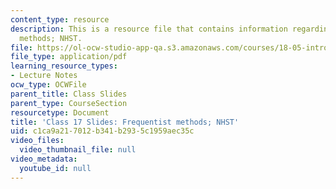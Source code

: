 ```yaml
---
content_type: resource
description: This is a resource file that contains information regarding frequentist
  methods; NHST.
file: https://ol-ocw-studio-app-qa.s3.amazonaws.com/courses/18-05-introduction-to-probability-and-statistics-spring-2014/c1ca9a217012b341b2935c1959aec35c_MIT18_05S14_class17slides.pdf
file_type: application/pdf
learning_resource_types:
- Lecture Notes
ocw_type: OCWFile
parent_title: Class Slides
parent_type: CourseSection
resourcetype: Document
title: 'Class 17 Slides: Frequentist methods; NHST'
uid: c1ca9a21-7012-b341-b293-5c1959aec35c
video_files:
  video_thumbnail_file: null
video_metadata:
  youtube_id: null
---
```

